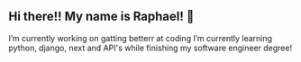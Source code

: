 ## Hi there!! My name is Raphael! 👋

  I’m currently working on gatting betterr at coding
  I’m currently learning python, django, next and API's while finishing my software engineer degree!

